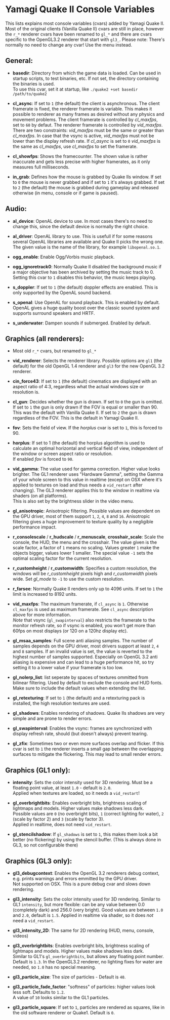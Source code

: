 Yamagi Quake II Console Variables
=================================

This lists explains most console variables (cvars) added by Yamagi
Quake II. Most of the original clients (Vanilla Quake II) cvars are
still in place, however the `r_*` renderer cvars have been renamed
to `gl_*` and there are cvars specific to the OpenGL3.2 renderer that
start with `gl3_`.
Please note: There's normally no need to change any cvar! Use the menu instead.

General:
--------

* **basedir**: Directory from which the game data is loaded. Can be used
  in startup scripts, to test binaries, etc. If not set, the directory
  containing the binaries is used.  
  To use this cvar, set it at startup, like `./quake2 +set basedir /path/to/quake2`

* **cl_async**: If set to `1` (the default) the client is asynchronous.
  The client framerate is fixed, the renderer framerate is variable.
  This makes it possible to renderer as many frames as desired without
  any physics and movement problems. The client framerate is controlled
  by *cl_maxfps*, set to `60` by defaut. The renderer framerate is
  controlled by *vid_maxfps*. There are two constraints: *vid_maxfps* must
  be the same or greater than *cl_maxfps*. In case that the vsync is
  active, *vid_maxfps* must not be lower than the display refresh rate.
  If *cl_async* is set to `0` *vid_maxfps* is the same as *cl_maxfps*, use
  *cl_maxfps* to set the framerate.

* **cl_showfps**: Shows the framecounter. The shown value is rather
  inaccurate and gets less precise with higher framerates, as it only
  measures full milliseconds.

* **in_grab**: Defines how the mouse is grabbed by Quake IIs window. If
  set to `0` the mouse is never grabbed and if set to `1` it's always
  grabbed. If set to `2` (the default) the mouse is grabbed during
  gameplay and released otherwise (in menu, console or if game is paused).


Audio:
------

* **al_device**: OpenAL device to use. In most cases there's no need to
  change this, since the default device is normally the right choice.

* **al_driver**: OpenAL library to use. This is usefull if for some
   reasons several OpenAL libraries are available and Quake II picks the
   wrong one. The given value is the name of the library, for example
   `libopenal.so.1`.

* **ogg_enable**: Enable Ogg/Vorbis music playback.

* **ogg_ignoretrack0**: Normally Quake II disabled the background music
  if a major objective has been archived by setting the music track to 0.  
  Setting this cvar to `1` disables this behavior, the music keeps playing.

* **s_doppler**: If set to `1` (the default) doppler effects are enabled.
  This is only supported by the OpenAL sound backend.

* **s_openal**: Use OpenAL for sound playback. This is enabled by
  default. OpenAL gives a huge quality boost over the classic sound
  system and supports surround speakers and HRTF.

* **s_underwater**: Dampen sounds if submerged. Enabled by default.


Graphics (all renderers):
-------------------------

* Most old `r_*` cvars, but renamed to `gl_*`

* **vid_renderer**: Selects the renderer library. Possible options are
  `gl1` (the default) for the old OpenGL 1.4 renderer and `gl3` for 
  the new OpenGL 3.2 renderer.

* **cin_force43**: If set to `1` (the default) cinematics are displayed
  with an aspect ratio of 4:3, regardless what the actual windows size
  or resolution is.

* **cl_gun**: Decides whether the gun is drawn. If set to `0` the gun
  is omitted. If set to `1` the gun is only drawn if the FOV is equal
  or smaller than 90. This was the default with Vanilla Quake II. If set
  to `2` the gun is drawn regardless of the FOV. This is the default
  in Yamagi Quake II.

* **fov**: Sets the field of view. If the *horplus* cvar is set to `1`,
  this is forced to 90.

* **horplus**: If set to 1 (the default) the horplus algorithm is used
  to calculate an optimal horizontal and vertical field of view, independent
  of the window or screen aspect ratio or resolution.  
  If enabled *fov* is forced to `90`.

* **vid_gamma**: The value used for gamma correction. Higher value looks
  brighter. The GL1 renderer uses "Hardware Gamma", setting the Gamma of
  your whole screen to this value in realtime (except on OSX where it's
  applied to textures on load and thus needs a `vid_restart` after changing).
  The GL3 renderer applies this to the window in realtime via shaders
  (on all platforms).  
  This is also set by the brightness slider in the video menu.

* **gl_anisotropic**: Anisotropic filtering. Possible values are
  dependent on the GPU driver, most of them support `1`, `2`, `4`, `8`
  and `16`. Anisotropic filtering gives a huge improvement to texture
  quality by a negligible performance impact.

* **r_consolescale** / **r_hudscale** / **r_menuscale**, **crosshair_scale**:
  Scale the console, the HUD, the menu and the crosshair. The value given
  is the scale factor, a factor of `1` means no scaling. Values greater
  `1` make the objects bigger, values lower 1 smaller. The special value
  `-1` sets the optimal scaling factor for the current resolution.

* **r_customheight** / **r_customwidth**: Specifies a custom
  resolution, the windows will be *r_customheight* pixels high and
  *r_customwidth* pixels wide. Set *gl_mode* to `-1` to use the custom
  resolution.

* **r_farsee**: Normally Quake II renders only up to 4096 units. If set
  to `1` the limit is increased to 8192 units.

* **vid_maxfps**: The maximum framerate, if `cl_async` is `1`. Otherwise
  `cl_maxfps` is used as maximum framerate. See `cl_async` description
  above for more information.  
  *Note* that vsync (`gl_swapinterval`) also restricts the framerate to
  the monitor refresh rate, so if vsync is enabled, you won't get more than
  60fps on most displays (or 120 on a 120hz display etc).

* **gl_msaa_samples**: Full scene anti aliasing samples. The number of
  samples depends on the GPU driver, most drivers support at least
  `2`, `4` and `8` samples. If an invalid value is set, the value is
  reverted to the highest number of samples supported. Especially on OpenGL
  3.2 anti aliasing is expensive and can lead to a huge performance hit,
  so try setting it to a lower value if your framerate is too low.

* **gl_nolerp_list**: list seperate by spaces of textures ommitted from
  bilinear filtering. Used by default to exclude the console and HUD fonts.
  Make sure to include the default values when extending the list.

* **gl_retexturing**: If set to `1` (the default) and a retexturing pack
  is installed, the high resolution textures are used.

* **gl_shadows**: Enables rendering of shadows. Quake IIs shadows are
  very simple and are prone to render errors.

* **gl_swapinterval**: Enables the vsync: frames are synchronized with
  display refresh rate, should (but doesn't always) prevent tearing.

* **gl_zfix**: Sometimes two or even more surfaces overlap and flicker.
  If this cvar is set to `1` the renderer inserts a small gap between
  the overlapping surfaces to mitigate the flickering. This may lead to
  small render errors.

Graphics (GL1 only):
--------------------

* **intensity**: Sets the color intensity used for 3D rendering.
  Must be a floating point value, at least `1.0` - default is `2.0`.  
  Applied when textures are loaded, so it needs a `vid_restart`!

* **gl_overbrightbits**: Enables overbright bits, brightness scaling of
  lightmaps and models. Higher values make shadows less dark.  
  Possible values are `0` (no overbright bits), `1` (correct lighting
  for water), `2` (scale by factor 2) and `3` (scale by factor 3).  
  Applied in realtime, does not need `vid_restart`.

* **gl_stencilshadow**: If `gl_shadows` is set to `1`, this makes them
  look a bit better (no flickering) by using the stencil buffer.
  (This is always done in GL3, so not configurable there)

Graphics (GL3 only):
--------------------

* **gl3_debugcontext**: Enables the OpenGL 3.2 renderers debug context,
  e.g. prints warnings and errors emmitted by the GPU driver.  
  Not supported on OSX. This is a pure debug cvar and slows down rendering.

* **gl3_intensity**: Sets the color intensity used for 3D rendering.
  Similar to GL1 `intensity`, but more flexible: can be any value between
  0.0 (completely dark) and 256.0 (very bright).
  Good values are between `1.0` and `2.0`, default is `1.5`.
  Applied in realtime via shader, so it does *not* need a `vid_restart`.

* **gl3_intensity_2D**: The same for 2D rendering (HUD, menu, console, videos)

* **gl3_overbrightbits**: Enables overbright bits, brightness scaling of
  lightmaps and models. Higher values make shadows less dark.  
  Similar to GL1's `gl_overbrightbits`, but allows any floating point number.  
  Default is `1.3`. In the OpenGL3.2 renderer, no lighting fixes for water
  are needed, so `1.0` has no special meaning.

* **gl3_particle_size**: The size of particles - Default is `40`.

* **gl3_particle_fade_factor**: "softness" of particles: higher values
  look less soft. Defaults to `1.2`.  
  A value of `10` looks similar to the GL1 particles.

* **gl3_particle_square**: If set to `1`, particles are rendered as squares,
  like in the old software renderer or Quake1. Default is `0`.


